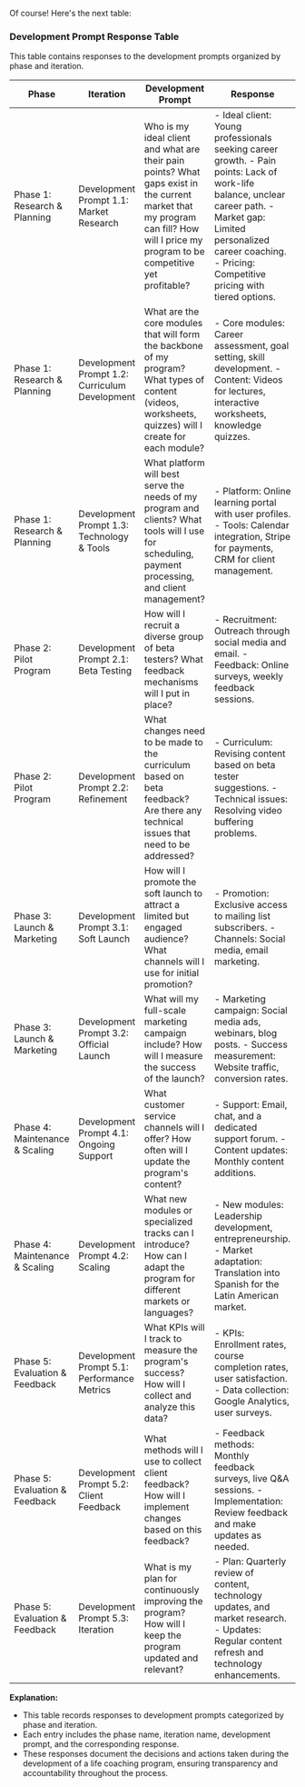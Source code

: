 Of course! Here's the next table:

### Development Prompt Response Table

This table contains responses to the development prompts organized by phase and iteration.

| Phase             | Iteration | Development Prompt                                        | Response                                              |
|-------------------|-----------|------------------------------------------------------------|-------------------------------------------------------|
| Phase 1: Research & Planning | Development Prompt 1.1: Market Research | Who is my ideal client and what are their pain points? What gaps exist in the current market that my program can fill? How will I price my program to be competitive yet profitable? | - Ideal client: Young professionals seeking career growth. - Pain points: Lack of work-life balance, unclear career path. - Market gap: Limited personalized career coaching. - Pricing: Competitive pricing with tiered options. |
| Phase 1: Research & Planning | Development Prompt 1.2: Curriculum Development | What are the core modules that will form the backbone of my program? What types of content (videos, worksheets, quizzes) will I create for each module? | - Core modules: Career assessment, goal setting, skill development. - Content: Videos for lectures, interactive worksheets, knowledge quizzes. |
| Phase 1: Research & Planning | Development Prompt 1.3: Technology & Tools | What platform will best serve the needs of my program and clients? What tools will I use for scheduling, payment processing, and client management? | - Platform: Online learning portal with user profiles. - Tools: Calendar integration, Stripe for payments, CRM for client management. |
| Phase 2: Pilot Program | Development Prompt 2.1: Beta Testing | How will I recruit a diverse group of beta testers? What feedback mechanisms will I put in place? | - Recruitment: Outreach through social media and email. - Feedback: Online surveys, weekly feedback sessions. |
| Phase 2: Pilot Program | Development Prompt 2.2: Refinement | What changes need to be made to the curriculum based on beta feedback? Are there any technical issues that need to be addressed? | - Curriculum: Revising content based on beta tester suggestions. - Technical issues: Resolving video buffering problems. |
| Phase 3: Launch & Marketing | Development Prompt 3.1: Soft Launch | How will I promote the soft launch to attract a limited but engaged audience? What channels will I use for initial promotion? | - Promotion: Exclusive access to mailing list subscribers. - Channels: Social media, email marketing. |
| Phase 3: Launch & Marketing | Development Prompt 3.2: Official Launch | What will my full-scale marketing campaign include? How will I measure the success of the launch? | - Marketing campaign: Social media ads, webinars, blog posts. - Success measurement: Website traffic, conversion rates. |
| Phase 4: Maintenance & Scaling | Development Prompt 4.1: Ongoing Support | What customer service channels will I offer? How often will I update the program's content? | - Support: Email, chat, and a dedicated support forum. - Content updates: Monthly content additions. |
| Phase 4: Maintenance & Scaling | Development Prompt 4.2: Scaling | What new modules or specialized tracks can I introduce? How can I adapt the program for different markets or languages? | - New modules: Leadership development, entrepreneurship. - Market adaptation: Translation into Spanish for the Latin American market. |
| Phase 5: Evaluation & Feedback | Development Prompt 5.1: Performance Metrics | What KPIs will I track to measure the program's success? How will I collect and analyze this data? | - KPIs: Enrollment rates, course completion rates, user satisfaction. - Data collection: Google Analytics, user surveys. |
| Phase 5: Evaluation & Feedback | Development Prompt 5.2: Client Feedback | What methods will I use to collect client feedback? How will I implement changes based on this feedback? | - Feedback methods: Monthly feedback surveys, live Q&A sessions. - Implementation: Review feedback and make updates as needed. |
| Phase 5: Evaluation & Feedback | Development Prompt 5.3: Iteration | What is my plan for continuously improving the program? How will I keep the program updated and relevant? | - Plan: Quarterly review of content, technology updates, and market research. - Updates: Regular content refresh and technology enhancements. |

**Explanation:**

- This table records responses to development prompts categorized by phase and iteration.
- Each entry includes the phase name, iteration name, development prompt, and the corresponding response.
- These responses document the decisions and actions taken during the development of a life coaching program, ensuring transparency and accountability throughout the process.
